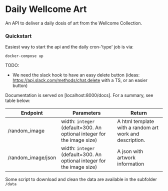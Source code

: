 # Daily Wellcome Art

An API to deliver a daily dosis of art from the Wellcome Collection.

### Quickstart
Easiest way to start the api and the daily cron-'type' job is via:
```
docker-compose up
```

TODO:

- We need the slack hook to have an easy delete button (ideas: https://api.slack.com/methods/chat.delete with a TS, or an easier button)

Documentation is served on [localhost:8000/docs]. For a summary, see table below:


| Endpoint   |  Parameters | Return |
|---|---|--------|
| /random_image   | width: `integer` (default=300. An optional integer for the image size) | A html template with a random art work and description. |
| /random_image/json   | width: `integer` (default=300. An optional integer for the image size) | A json with artwork information |

Some script to download and clean the data are available in the subfolder `/data`
